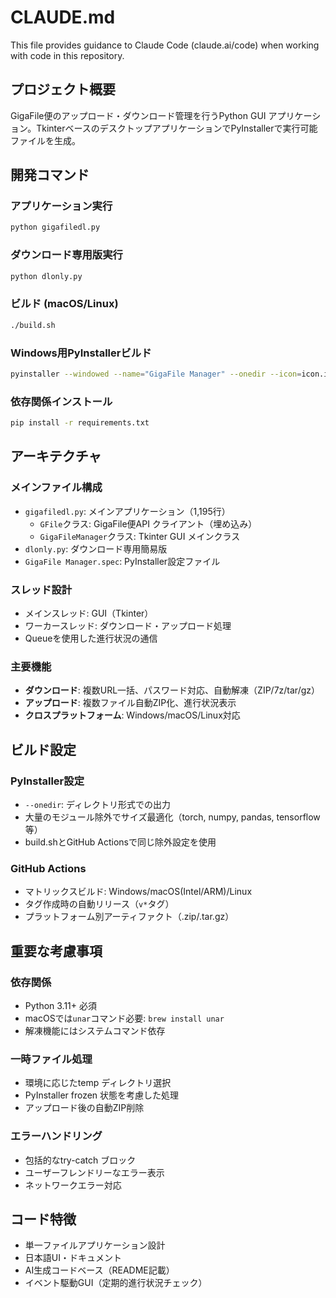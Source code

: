 # CLAUDE.md

This file provides guidance to Claude Code (claude.ai/code) when working with code in this repository.

## プロジェクト概要

GigaFile便のアップロード・ダウンロード管理を行うPython GUI アプリケーション。TkinterベースのデスクトップアプリケーションでPyInstallerで実行可能ファイルを生成。

## 開発コマンド

### アプリケーション実行
```bash
python gigafiledl.py
```

### ダウンロード専用版実行
```bash
python dlonly.py
```

### ビルド (macOS/Linux)
```bash
./build.sh
```

### Windows用PyInstallerビルド
```bash
pyinstaller --windowed --name="GigaFile Manager" --onedir --icon=icon.ico [除外モジュール設定] gigafiledl.py
```

### 依存関係インストール
```bash
pip install -r requirements.txt
```

## アーキテクチャ

### メインファイル構成
- `gigafiledl.py`: メインアプリケーション（1,195行）
  - `GFile`クラス: GigaFile便API クライアント（埋め込み）
  - `GigaFileManager`クラス: Tkinter GUI メインクラス
- `dlonly.py`: ダウンロード専用簡易版
- `GigaFile Manager.spec`: PyInstaller設定ファイル

### スレッド設計
- メインスレッド: GUI（Tkinter）
- ワーカースレッド: ダウンロード・アップロード処理
- Queueを使用した進行状況の通信

### 主要機能
- **ダウンロード**: 複数URL一括、パスワード対応、自動解凍（ZIP/7z/tar/gz）
- **アップロード**: 複数ファイル自動ZIP化、進行状況表示
- **クロスプラットフォーム**: Windows/macOS/Linux対応

## ビルド設定

### PyInstaller設定
- `--onedir`: ディレクトリ形式での出力
- 大量のモジュール除外でサイズ最適化（torch, numpy, pandas, tensorflow等）
- build.shとGitHub Actionsで同じ除外設定を使用

### GitHub Actions
- マトリックスビルド: Windows/macOS(Intel/ARM)/Linux
- タグ作成時の自動リリース（`v*`タグ）
- プラットフォーム別アーティファクト（.zip/.tar.gz）

## 重要な考慮事項

### 依存関係
- Python 3.11+ 必須
- macOSでは`unar`コマンド必要: `brew install unar`
- 解凍機能にはシステムコマンド依存

### 一時ファイル処理
- 環境に応じたtemp ディレクトリ選択
- PyInstaller frozen 状態を考慮した処理
- アップロード後の自動ZIP削除

### エラーハンドリング
- 包括的なtry-catch ブロック
- ユーザーフレンドリーなエラー表示
- ネットワークエラー対応

## コード特徴

- 単一ファイルアプリケーション設計
- 日本語UI・ドキュメント
- AI生成コードベース（README記載）
- イベント駆動GUI（定期的進行状況チェック）